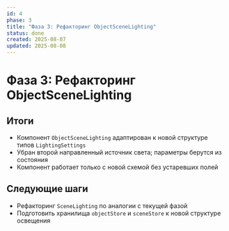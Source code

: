 ```yaml
---
id: 4
phase: 3
title: "Фаза 3: Рефакторинг ObjectSceneLighting"
status: done
created: 2025-08-07
updated: 2025-08-08
---
```

# Фаза 3: Рефакторинг ObjectSceneLighting

## Итоги
- Компонент `ObjectSceneLighting` адаптирован к новой структуре типов `LightingSettings`
- Убран второй направленный источник света; параметры берутся из состояния
- Компонент работает только с новой схемой без устаревших полей

## Следующие шаги
- Рефакторинг `SceneLighting` по аналогии с текущей фазой
- Подготовить хранилища `objectStore` и `sceneStore` к новой структуре освещения
